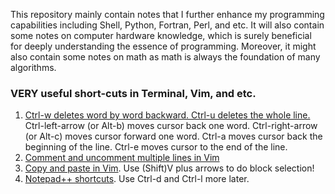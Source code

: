 This repository mainly contain notes that I further enhance my programming capabilities including Shell, Python, Fortran, Perl, and etc. It will also contain some notes on computer hardware knowledge, which is surely beneficial for deeply understanding the essence of programming. Moreover, it might also contain some notes on math as math is always the foundation of many algorithms.

### VERY useful short-cuts in Terminal, Vim, and etc.
1. [Ctrl-w deletes word by word backward. Ctrl-u deletes the whole line.](https://unix.stackexchange.com/questions/94331/how-can-i-delete-a-word-backward-at-the-command-line-bash-and-zsh) Ctrl-left-arrow (or Alt-b) moves cursor back one word. Ctrl-right-arrow (or Alt-c) moves cursor forward one word. Ctrl-a moves cursor back the beginning of the line. Ctrl-e moves cursor to the end of the line.
2. [Comment and uncomment multiple lines in Vim](https://discuss.devopscube.com/t/how-to-comment-and-uncomment-multiple-line-vi-terminal-editor/64)
3. [Copy and paste in Vim](https://stackoverflow.com/questions/73319/duplicate-a-whole-line-in-vim). Use (Shift)V plus arrows to do block selection!
4. [Notepad++ shortcuts](http://www.keyxl.com/aaacd5a/43/Notepad-Plus-text-editor-software-keyboard-shortcuts.htm). Use Ctrl-d and Ctrl-l more later.
